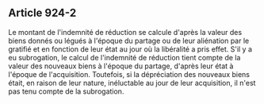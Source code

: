 Article 924-2
----
Le montant de l'indemnité de réduction se calcule d'après la valeur des biens
donnés ou légués à l'époque du partage ou de leur aliénation par le gratifié et
en fonction de leur état au jour où la libéralité a pris effet. S'il y a eu
subrogation, le calcul de l'indemnité de réduction tient compte de la valeur des
nouveaux biens à l'époque du partage, d'après leur état à l'époque de
l'acquisition. Toutefois, si la dépréciation des nouveaux biens était, en raison
de leur nature, inéluctable au jour de leur acquisition, il n'est pas tenu
compte de la subrogation.
